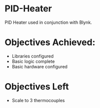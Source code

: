 # PID-Heater

PID Heater used in conjunction with Blynk. 

# Objectives Achieved:

- Libraries configured
- Basic logic complete
- Basic hardware configured

# Objectives Left

- Scale to 3 thermocouples